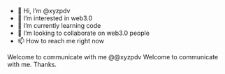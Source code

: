 - 👋 Hi, I’m @xyzpdv
- 👀 I’m interested in web3.0
- 🌱 I’m currently learning code
- 💞️ I’m looking to collaborate on web3.0 people
- 📫 How to reach me right now

<!---
xyzpdv/xyzpdv is a ✨ special ✨ repository because its `README.md` (this file) appears on your GitHub profile.
You can click the Preview link to take a look at your changes.
--->
Welcome to communicate with me @@xyzpdv
Welcome to communicate with me.
Thanks.
